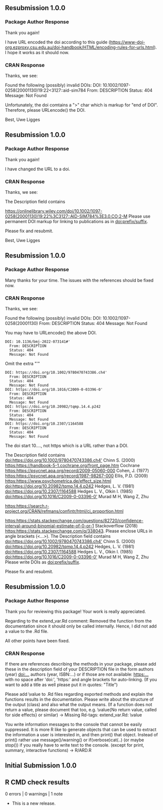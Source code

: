 ## Resubmission 1.0.0
### Package Author Response
Thank you again! 

I have URL encoded the doi according to this guide (https://www-doi-org.ezproxy.csu.edu.au/doi-handbook/HTML/encoding-rules-for-urls.html). I hope it works as it should now.

### CRAN Response
Thanks, we see:

  Found the following (possibly) invalid DOIs:
    DOI: 10.1002/1097-0258(20001130)19:22<3127::aid-sim784
      From: DESCRIPTION
      Status: 404
      Message: Not Found

Unfortunately, the doi comtains a ">" char which is markup for "end of DOI". Therefore, please URLencode() the DOI.

Best,
Uwe Ligges 

## Resubmission 1.0.0
### Package Author Response
Thank you again! 

I have changed the URL to a doi.

### CRAN Response
Thanks, we see:


  The Description field contains

<https://onlinelibrary.wiley.com/doi/10.1002/1097-0258(20001130)19:22%3C3127::AID-SIM784%3E3.0.CO;2-M>
  Please use permanent DOI markup for linking to publications as in <doi:prefix/suffix>.

Please fix and resubmit.

Best,
Uwe Ligges


## Resubmission 1.0.0
### Package Author Response
Many thanks for your time. The issues with the references should be fixed now.

### CRAN Response
Thanks, we see:


  Found the following (possibly) invalid DOIs:
    DOI: 10.1002/1097-0258(20001130)
      From: DESCRIPTION
      Status: 404
      Message: Not Found

You may have to URLencode() the above DOI.


    DOI: 10.1136/bmj-2022-073141#'
      From: DESCRIPTION
      Status: 404
      Message: Not Found

Omit the extra "'"


    DOI: https://doi.org/10.1002/9780470743386.ch4'
      From: DESCRIPTION
      Status: 404
      Message: Not Found
    DOI: https://doi.org/10.1016/C2009-0-03396-0'
      From: DESCRIPTION
      Status: 404
      Message: Not Found
    DOI: https://doi.org/10.20982/tqmp.14.4.p242
      From: DESCRIPTION
      Status: 404
      Message: Not Found
    DOI: https://doi.org/10.2307/1164588
      From: DESCRIPTION
      Status: 404
      Message: Not Found

The doi start 10...., not https which is a URL rather than a DOI.


  The Description field contains
    <doi:https://doi.org/10.1002/9780470743386.ch4'> Chinn S. (2000)
    <https:https://handbook-5-1.cochrane.org/front_page.htm> Cochrane
    <https:https://psycnet.apa.org/record/2009-05060-000> Cohen, J. (1977)
    <https:https://psycnet.apa.org/record/1987-98267-000> Ellis, P.D.
    (2009) <https:https://www.psychometrica.de/effect_size.html>
    <doi:https://doi.org/10.20982/tqmp.14.4.p242> Hedges, L. V. (1981)
    <doi:https://doi.org/10.2307/1164588> Hedges L. V., Olkin I. (1985)
    <doi:https://doi.org/10.1016/C2009-0-03396-0'> Murad M H, Wang Z, Zhu

<https:https://search.r-project.org/CRAN/refmans/confintr/html/ci_proportion.html>

<https:https://stats.stackexchange.com/questions/82720/confidence-interval-around-binomial-estimate-of-0-or-1>
    Stackoverflow (2018) <https:https://stats.stackexchange.com/q/338043>.
  Please enclose URLs in angle brackets (<...>).
  The Description field contains
    <doi:https://doi.org/10.1002/9780470743386.ch4'> Chinn S. (2000)
    <doi:https://doi.org/10.20982/tqmp.14.4.p242> Hedges, L. V. (1981)
    <doi:https://doi.org/10.2307/1164588> Hedges L. V., Olkin I. (1985)
    <doi:https://doi.org/10.1016/C2009-0-03396-0'> Murad M H, Wang Z, Zhu
  Please write DOIs as <doi:prefix/suffix>.

Please fix and resubmit. 


## Resubmission 1.0.0
### Package Author Response
Thank you for reviewing this package! Your work is really appreciated.

Regarding to the extend_var.Rd comment: Removed the function from the documentation since it should only be called internally. Hence, I did not add a value to the .Rd file.

All other points have been fixed. 

### CRAN Response
If there are references describing the methods in your package, please add these in the description field of your DESCRIPTION file in the form
authors (year) <doi:...>
authors (year, ISBN:...)
or if those are not available: <https:...>
with no space after 'doi:', 'https:' and angle brackets for auto-linking. (If you want to add a title as well please put it in quotes: "Title")

Please add \value to .Rd files regarding exported methods and explain the functions results in the documentation. Please write about the structure of the output (class) and also what the output means. (If a function does not return a value, please document that too, e.g. \value{No return value, called for side effects} or similar) -> Missing Rd-tags:
     extend_var.Rd: \value

You write information messages to the console that cannot be easily suppressed.
It is more R like to generate objects that can be used to extract the information a user is interested in, and then print() that object. Instead of print() rather use message()/warning() or if(verbose)cat(..) (or maybe stop()) if you really have to write text to the console. (except for print, summary, interactive functions) -> R/ARD.R


## Initial Submission 1.0.0

## R CMD check results

0 errors | 0 warnings | 1 note

* This is a new release.

